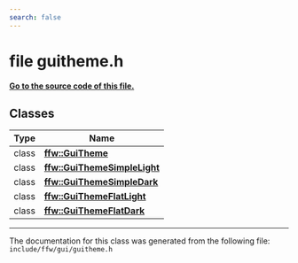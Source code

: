 ```yaml
---
search: false
---
```


# file guitheme.h

**[Go to the source code of this file.](guitheme_8h_source.md)**
## Classes

|Type|Name|
|-----|-----|
|class|[**ffw::GuiTheme**](classffw_1_1_gui_theme.md)|
|class|[**ffw::GuiThemeSimpleLight**](classffw_1_1_gui_theme_simple_light.md)|
|class|[**ffw::GuiThemeSimpleDark**](classffw_1_1_gui_theme_simple_dark.md)|
|class|[**ffw::GuiThemeFlatLight**](classffw_1_1_gui_theme_flat_light.md)|
|class|[**ffw::GuiThemeFlatDark**](classffw_1_1_gui_theme_flat_dark.md)|




----------------------------------------
The documentation for this class was generated from the following file: `include/ffw/gui/guitheme.h`
